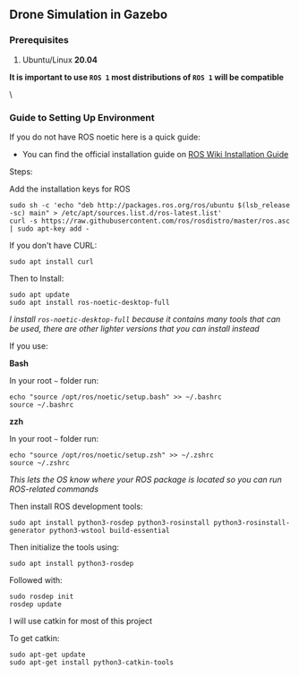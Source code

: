 ## Drone Simulation in Gazebo

### Prerequisites
1. Ubuntu/Linux **20.04**

**It is important to use `ROS 1` most distributions of `ROS 1` will be compatible**

  \
  


  
### Guide to Setting Up Environment

If you do not have ROS noetic here is a quick guide:
- You can find the official installation guide on [ROS Wiki Installation Guide](https://wiki.ros.org/noetic/Installation/Ubuntu)

Steps:

Add the installation keys for ROS
```
sudo sh -c 'echo "deb http://packages.ros.org/ros/ubuntu $(lsb_release -sc) main" > /etc/apt/sources.list.d/ros-latest.list'
curl -s https://raw.githubusercontent.com/ros/rosdistro/master/ros.asc | sudo apt-key add -
```

If you don't have CURL:

```
sudo apt install curl
```

Then to Install:

```
sudo apt update
sudo apt install ros-noetic-desktop-full
```

_I install `ros-noetic-desktop-full` because it contains many tools that can be used, there are other lighter versions that you can install instead_

If you use:

**Bash**

In your root `~` folder run:

```
echo "source /opt/ros/noetic/setup.bash" >> ~/.bashrc
source ~/.bashrc
```

**zzh**

In your root `~` folder run:

```
echo "source /opt/ros/noetic/setup.zsh" >> ~/.zshrc
source ~/.zshrc
```

_This lets the OS know where your ROS package is located so you can run ROS-related commands_

Then install ROS development tools:

```
sudo apt install python3-rosdep python3-rosinstall python3-rosinstall-generator python3-wstool build-essential
```

Then initialize the tools using:

```
sudo apt install python3-rosdep
```

Followed with:

```
sudo rosdep init
rosdep update
```

I will use catkin for most of this project

To get catkin:

```
sudo apt-get update
sudo apt-get install python3-catkin-tools
```



